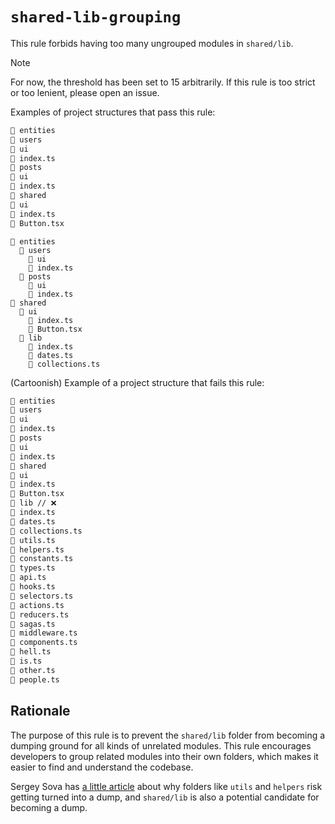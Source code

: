 # `shared-lib-grouping`

This rule forbids having too many ungrouped modules in `shared/lib`.

> [!NOTE]
> For now, the threshold has been set to 15 arbitrarily. If this rule is too strict or too lenient, please open an issue.

Examples of project structures that pass this rule:

```md
📂 entities
📂 users
📂 ui
📄 index.ts
📂 posts
📂 ui
📄 index.ts
📂 shared
📂 ui
📄 index.ts
📄 Button.tsx
```

```
📂 entities
  📂 users
    📂 ui
    📄 index.ts
  📂 posts
    📂 ui
    📄 index.ts
📂 shared
  📂 ui
    📄 index.ts
    📄 Button.tsx
  📂 lib
    📄 index.ts
    📄 dates.ts
    📄 collections.ts
```

(Cartoonish) Example of a project structure that fails this rule:

```md
📂 entities
📂 users
📂 ui
📄 index.ts
📂 posts
📂 ui
📄 index.ts
📂 shared
📂 ui
📄 index.ts
📄 Button.tsx
📂 lib // ❌
📄 index.ts
📄 dates.ts
📄 collections.ts
📄 utils.ts
📄 helpers.ts
📄 constants.ts
📄 types.ts
📄 api.ts
📄 hooks.ts
📄 selectors.ts
📄 actions.ts
📄 reducers.ts
📄 sagas.ts
📄 middleware.ts
📄 components.ts
📄 hell.ts
📄 is.ts
📄 other.ts
📄 people.ts
```

## Rationale

The purpose of this rule is to prevent the `shared/lib` folder from becoming a dumping ground for all kinds of unrelated modules. This rule encourages developers to group related modules into their own folders, which makes it easier to find and understand the codebase.

Sergey Sova has [a little article](https://dev.to/sergeysova/why-utils-helpers-is-a-dump-45fo) about why folders like `utils` and `helpers` risk getting turned into a dump, and `shared/lib` is also a potential candidate for becoming a dump.
